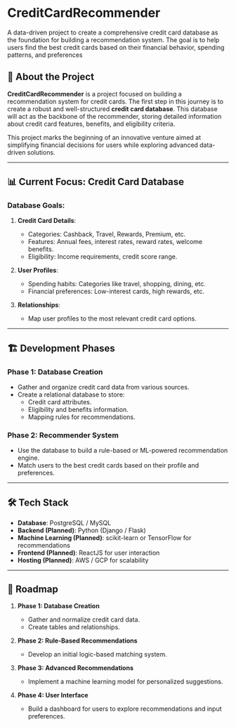 # CreditCardRecommender
A data-driven project to create a comprehensive credit card database as the foundation for building a recommendation system. The goal is to help users find the best credit cards based on their financial behavior, spending patterns, and preferences

## 🚀 About the Project
**CreditCardRecommender** is a project focused on building a recommendation system for credit cards. The first step in this journey is to create a robust and well-structured **credit card database**. This database will act as the backbone of the recommender, storing detailed information about credit card features, benefits, and eligibility criteria.

This project marks the beginning of an innovative venture aimed at simplifying financial decisions for users while exploring advanced data-driven solutions.

---

## 📊 Current Focus: Credit Card Database
### **Database Goals**:
1. **Credit Card Details**:
   - Categories: Cashback, Travel, Rewards, Premium, etc.
   - Features: Annual fees, interest rates, reward rates, welcome benefits.
   - Eligibility: Income requirements, credit score range.

2. **User Profiles**:
   - Spending habits: Categories like travel, shopping, dining, etc.
   - Financial preferences: Low-interest cards, high rewards, etc.

3. **Relationships**:
   - Map user profiles to the most relevant credit card options.

---

## 🏗️ Development Phases
### **Phase 1: Database Creation**
- Gather and organize credit card data from various sources.
- Create a relational database to store:
  - Credit card attributes.
  - Eligibility and benefits information.
  - Mapping rules for recommendations.

### **Phase 2: Recommender System**
- Use the database to build a rule-based or ML-powered recommendation engine.
- Match users to the best credit cards based on their profile and preferences.

---

## 🛠️ Tech Stack
- **Database**: PostgreSQL / MySQL  
- **Backend (Planned)**: Python (Django / Flask)  
- **Machine Learning (Planned)**: scikit-learn or TensorFlow for recommendations  
- **Frontend (Planned)**: ReactJS for user interaction  
- **Hosting (Planned)**: AWS / GCP for scalability  

---

## 📌 Roadmap
1. **Phase 1: Database Creation**
   - Gather and normalize credit card data.
   - Create tables and relationships.

2. **Phase 2: Rule-Based Recommendations**
   - Develop an initial logic-based matching system.

3. **Phase 3: Advanced Recommendations**
   - Implement a machine learning model for personalized suggestions.

4. **Phase 4: User Interface**
   - Build a dashboard for users to explore recommendations and input preferences.
